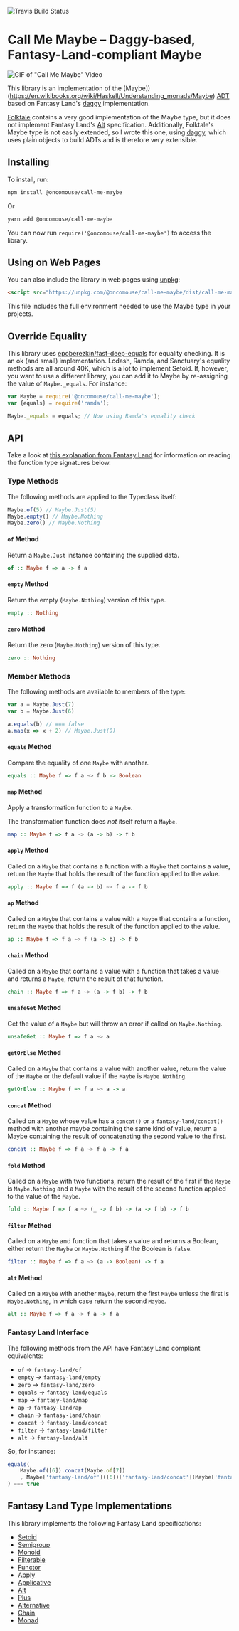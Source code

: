 ![Travis Build Status](https://api.travis-ci.org/oncomouse/call-me-maybe.svg?branch=master)

# Call Me Maybe – Daggy-based, Fantasy-Land-compliant Maybe

![GIF of "Call Me Maybe" Video](https://media.giphy.com/media/jRfNbVMf2zqZG/giphy.gif)

This library is an implementation of the [Maybe])(https://en.wikibooks.org/wiki/Haskell/Understanding_monads/Maybe) [ADT](https://en.wikipedia.org/wiki/Algebraic_data_type) based on Fantasy Land's [daggy](https://github.com/fantasyland/daggy) implementation.

[Folktale](https://github.com/origamitower/folktale) contains a very good implementation of the Maybe type, but it does not implement Fantasy Land's [Alt](http://www.tomharding.me/2017/04/24/fantas-eel-and-specification-10/) specification. Additionally, Folktale's Maybe type is not easily extended, so I wrote this one, using [daggy](https://github.com/fantasyland/daggy), which uses plain objects to build ADTs and is therefore very extensible.

## Installing

To install, run:

~~~bash
npm install @oncomouse/call-me-maybe
~~~


Or

~~~bash
yarn add @oncomouse/call-me-maybe
~~~

You can now run `require('@oncomouse/call-me-maybe')` to access the library.

## Using on Web Pages

You can also include the library in web pages using [unpkg](https://unpkg.com):

~~~html
<script src="https://unpkg.com/@oncomouse/call-me-maybe/dist/call-me-maybe.min.js"></script>
~~~

This file includes the full environment needed to use the Maybe type in your projects.

## Override Equality

This library uses [epoberezkin/fast-deep-equals](https://github.com/epoberezkin/fast-deep-equal) for equality checking. It is an ok (and small) implementation. Lodash, Ramda, and Sanctuary's equality methods are all around 40K, which is a lot to implement Setoid. If, however, you want to use a different library, you can add it to Maybe by re-assigning the value of `Maybe._equals`. For instance:

~~~javascript
var Maybe = require('@oncomouse/call-me-maybe');
var {equals} = require('ramda');

Maybe._equals = equals; // Now using Ramda's equality check
~~~

## API

Take a look at [this explanation from Fantasy Land](https://github.com/fantasyland/fantasy-land#type-signature-notation) for information on reading the function type signatures below.

### Type Methods

The following methods are applied to the Typeclass itself:

~~~javascript
Maybe.of(5) // Maybe.Just(5)
Maybe.empty() // Maybe.Nothing
Maybe.zero() // Maybe.Nothing
~~~

#### `of` Method

Return a `Maybe.Just` instance containing the supplied data.

~~~haskell
of :: Maybe f => a -> f a
~~~

#### `empty` Method

Return the empty (`Maybe.Nothing`) version of this type.

~~~haskell
empty :: Nothing
~~~

#### `zero` Method

Return the zero (`Maybe.Nothing`) version of this type.

~~~haskell
zero :: Nothing
~~~

### Member Methods

The following methods are available to members of the type:

~~~javascript
var a = Maybe.Just(7)
var b = Maybe.Just(6)

a.equals(b) // === false
a.map(x => x + 2) // Maybe.Just(9)
~~~

#### `equals` Method

Compare the equality of one `Maybe` with another.

~~~haskell
equals :: Maybe f => f a ~> f b -> Boolean
~~~

#### `map` Method

Apply a transformation function to a `Maybe`.

The transformation function does *not* itself return a `Maybe`.

~~~haskell
map :: Maybe f => f a ~> (a -> b) -> f b
~~~

#### `apply` Method

Called on a `Maybe` that contains a function with a `Maybe` that contains a value, return the `Maybe` that holds the result of the function applied to the value.

~~~haskell
apply :: Maybe f => f (a -> b) ~> f a -> f b
~~~

#### `ap` Method

Called on a `Maybe` that contains a value with a `Maybe` that contains a function, return the `Maybe` that holds the result of the function applied to the value.

~~~haskell
ap :: Maybe f => f a ~> f (a -> b) -> f b
~~~

#### `chain` Method

Called on a `Maybe` that contains a value with a function that takes a value and returns a `Maybe`, return the result of that function.

~~~haskell
chain :: Maybe f => f a ~> (a -> f b) -> f b
~~~

#### `unsafeGet` Method

Get the value of a `Maybe` but will throw an error if called on `Maybe.Nothing`.

~~~haskell
unsafeGet :: Maybe f => f a ~> a
~~~

#### `getOrElse` Method

Called on a `Maybe` that contains a value with another value, return the value of the `Maybe` or the default value if the `Maybe` is `Maybe.Nothing`.

~~~haskell
getOrElse :: Maybe f => f a ~> a -> a
~~~

#### `concat` Method

Called on a `Maybe` whose value has a `concat()` or a `fantasy-land/concat()` method with another maybe containing the same kind of value, return a Maybe containing the result of concatenating the second value to the first.

~~~haskell
concat :: Maybe f => f a ~> f a -> f a
~~~

#### `fold` Method

Called on a `Maybe` with two functions, return the result of the first if the `Maybe` is `Maybe.Nothing` and a `Maybe` with the result of the second function applied to the value of the `Maybe`.

~~~haskell
fold :: Maybe f => f a ~> (_ -> f b) -> (a -> f b) -> f b
~~~

#### `filter` Method

Called on a `Maybe` and function that takes a value and returns a Boolean, either return the `Maybe` or `Maybe.Nothing` if the Boolean is `false`.

~~~haskell
filter :: Maybe f => f a ~> (a -> Boolean) -> f a
~~~

#### `alt` Method

Called on a `Maybe` with another `Maybe`, return the first `Maybe` unless the first is `Maybe.Nothing`, in which case return the second `Maybe`.

~~~haskell
alt :: Maybe f => f a ~> f a -> f a
~~~

### Fantasy Land Interface

The following methods from the API have Fantasy Land compliant equivalents:

* `of` -> `fantasy-land/of`
* `empty` -> `fantasy-land/empty`
* `zero` -> `fantasy-land/zero`
* `equals` -> `fantasy-land/equals`
* `map` -> `fantasy-land/map`
* `ap` -> `fantasy-land/ap`
* `chain` -> `fantasy-land/chain`
* `concat` -> `fantasy-land/concat`
* `filter` -> `fantasy-land/filter`
* `alt` -> `fantasy-land/alt`

So, for instance:

~~~javascript
equals(
    Maybe.of([6]).concat(Maybe.of[7])
    , Maybe['fantasy-land/of']([6])['fantasy-land/concat'](Maybe['fantasy-land/of']([7]))
) === true
~~~

## Fantasy Land Type Implementations

This library implements the following Fantasy Land specifications:

* [Setoid](https://github.com/fantasyland/fantasy-land#setoid)
* [Semigroup](https://github.com/fantasyland/fantasy-land#semigroup)
* [Monoid](https://github.com/fantasyland/fantasy-land#monoid)
* [Filterable](https://github.com/fantasyland/fantasy-land#filterable)
* [Functor](https://github.com/fantasyland/fantasy-land#monoid)
* [Apply](https://github.com/fantasyland/fantasy-land#monoid)
* [Applicative](https://github.com/fantasyland/fantasy-land#applicative)
* [Alt](https://github.com/fantasyland/fantasy-land#alt)
* [Plus](https://github.com/fantasyland/fantasy-land#plus)
* [Alternative](https://github.com/fantasyland/fantasy-land#alternative)
* [Chain](https://github.com/fantasyland/fantasy-land#chain)
* [Monad](https://github.com/fantasyland/fantasy-land#monad)
